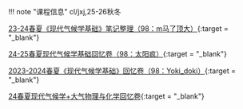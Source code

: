!!! note "课程信息"
    cl/jxj,25-26秋冬

[23-24春夏《现代气候学基础》笔记整理（98：m马了顶大）](https://www.cc98.org/topic/5919701){:target = "_blank"}  

[24-25春夏现代气候学基础回忆卷（98：太阳疯）](https://www.cc98.org/topic/6203691){:target = "_blank"}

[2023-2024春夏《现代气候学基础》回忆卷（98：Yoki_doki）](https://www.cc98.org/topic/5911733){:target = "_blank"}  

[24春夏现代气候学+大气物理与化学回忆卷](https://www.cc98.org/topic/5914114){:target = "_blank"}  